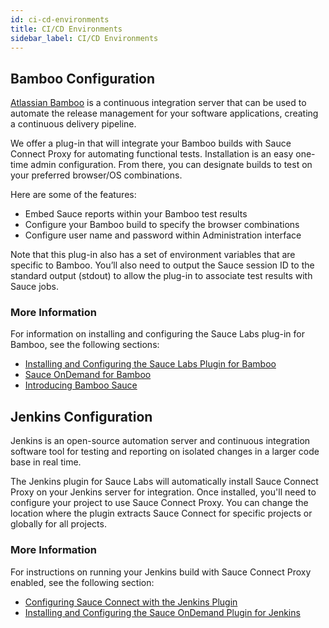 ```yaml
---
id: ci-cd-environments
title: CI/CD Environments
sidebar_label: CI/CD Environments
---
```


## Bamboo Configuration

[Atlassian Bamboo](https://www.atlassian.com/software/bamboo) is a continuous integration server that can be used to automate the release management for your software applications, creating a continuous delivery pipeline.

We offer a plug-in that will integrate your Bamboo builds with Sauce Connect Proxy for automating functional tests. Installation is an easy one-time admin configuration. From there, you can designate builds to test on your preferred browser/OS combinations.

Here are some of the features:

* Embed Sauce reports within your Bamboo test results
* Configure your Bamboo build to specify the browser combinations
* Configure user name and password within Administration interface

Note that this plug-in also has a set of environment variables that are specific to Bamboo. You’ll also need to output the Sauce session ID to the standard output (stdout) to allow the plug-in to associate test results with Sauce jobs.

### More Information
For information on installing and configuring the Sauce Labs plug-in for Bamboo, see the following sections:

* [Installing and Configuring the Sauce Labs Plugin for Bamboo](/ci/bamboo)
* [Sauce OnDemand for Bamboo](https://marketplace.atlassian.com/apps/30134/sauce-ondemand-for-bamboo)
* [Introducing Bamboo Sauce](https://saucelabs.com/blog/introducing-bamboo-sauce-)

## Jenkins Configuration

Jenkins is an open-source automation server and continuous integration software tool for testing and reporting on isolated changes in a larger code base in real time.

The Jenkins plugin for Sauce Labs will automatically install Sauce Connect Proxy on your Jenkins server for integration. Once installed, you'll need to configure your project to use Sauce Connect Proxy. You can change the location where the plugin extracts Sauce Connect for specific projects or globally for all projects.

### More Information
For instructions on running your Jenkins build with Sauce Connect Proxy enabled, see the following section:
* [Configuring Sauce Connect with the Jenkins Plugin](/secure-connections/sauce-connect/setup-configuration/ci-cd-environments)
* [Installing and Configuring the Sauce OnDemand Plugin for Jenkins](/secure-connections/sauce-connect/setup-configuration/ci-cd-environments)
